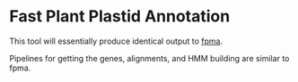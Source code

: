 # Fast Plant Plastid Annotation

This tool will essentially produce identical output to <a href="https://github.com/tolkit/fpma">fpma</a>.

Pipelines for getting the genes, alignments, and HMM building are similar to fpma.